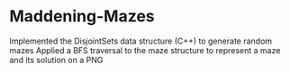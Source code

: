 # Maddening-Mazes
Implemented the DisjointSets data structure (C++) to generate random mazes 
Applied a BFS traversal to the maze structure to represent a maze and its solution on a PNG
